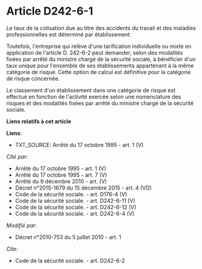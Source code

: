 # Article D242-6-1

Le taux de la cotisation due au titre des accidents du travail et des maladies professionnelles est déterminé par
établissement. 

Toutefois, l'entreprise qui relève d'une tarification individuelle ou mixte en application de l'article D. 242-6-2 peut
demander, selon des modalités fixées par arrêté du ministre chargé de la sécurité sociale, à bénéficier d'un taux unique pour
l'ensemble de ses établissements appartenant à la même catégorie de risque. Cette option de calcul est définitive pour la
catégorie de risque concernée. 

Le classement d'un établissement dans une catégorie de risque est effectué en fonction de l'activité exercée selon une
nomenclature des risques et des modalités fixées par arrêté du ministre chargé de la sécurité sociale.

**Liens relatifs à cet article**

**Liens**:

  - TXT_SOURCE: Arrêté du 17 octobre 1995 - art. 1 (V)

_Cité par_:

  - Arrêté du 17 octobre 1995 - art. 1 (V)
  - Arrêté du 17 octobre 1995 - art. 7 (V)
  - Arrêté du 9 décembre 2010 - art. (V)
  - Décret n°2015-1679 du 15 décembre 2015 - art. 4 (VD)
  - Code de la sécurité sociale. - art. D176-4 (V)
  - Code de la sécurité sociale. - art. D242-6-11 (V)
  - Code de la sécurité sociale. - art. D242-6-12 (V)
  - Code de la sécurité sociale. - art. D242-6-4 (V)

_Modifié par_:

  - Décret n°2010-753 du 5 juillet 2010 - art. 1

_Cite_:

  - Code de la sécurité sociale. - art. D242-6-2
